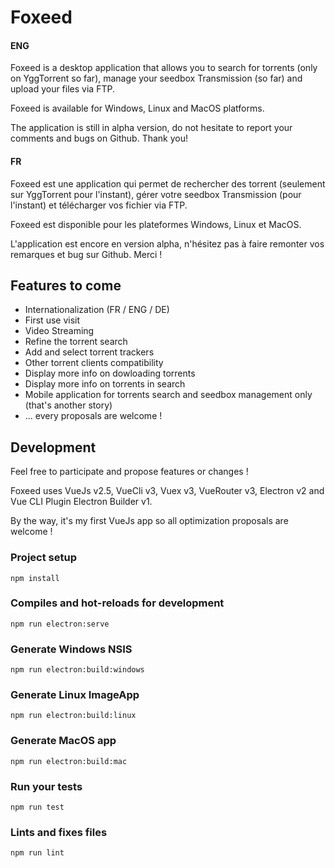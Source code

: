 # Foxeed

#### ENG

Foxeed is a desktop application that allows you to search for torrents (only on YggTorrent so far), manage your seedbox Transmission (so far) and upload your files via FTP.

Foxeed is available for Windows, Linux and MacOS platforms.

The application is still in alpha version, do not hesitate to report your comments and bugs on Github. Thank you! 

#### FR 

Foxeed est une application qui permet de rechercher des torrent (seulement sur YggTorrent pour l'instant), gérer votre seedbox Transmission (pour l'instant) et télécharger vos fichier via FTP.

Foxeed est disponible pour les plateformes Windows, Linux et MacOS.

L'application est encore en version alpha, n'hésitez pas à faire remonter vos remarques et bug sur Github. Merci !

## Features to come 
- Internationalization (FR / ENG / DE)
- First use visit
- Video Streaming
- Refine the torrent search 
- Add and select torrent trackers
- Other torrent clients compatibility
- Display more info on dowloading torrents
- Display more info on torrents in search
- Mobile application for torrents search and seedbox management only (that's another story)
- ... every proposals are welcome !

## Development

Feel free to participate and propose features or changes !

Foxeed uses VueJs v2.5, VueCli v3, Vuex v3, VueRouter v3, Electron v2 and Vue CLI Plugin Electron Builder v1.

By the way, it's my first VueJs app so all optimization proposals are welcome !


### Project setup
```
npm install
```

### Compiles and hot-reloads for development
```
npm run electron:serve
```

### Generate Windows NSIS
```
npm run electron:build:windows
```
### Generate Linux ImageApp
```
npm run electron:build:linux
```
### Generate MacOS app
```
npm run electron:build:mac
```

### Run your tests
```
npm run test
```

### Lints and fixes files
```
npm run lint
```
